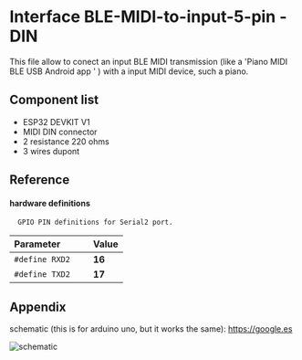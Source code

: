 
# Interface BLE-MIDI-to-input-5-pin -DIN

This file allow to conect an input BLE MIDI transmission (like a 'Piano MIDI BLE USB Android app ' ) with a input MIDI device, such a piano.




## Component list
* ESP32 DEVKIT V1
* MIDI DIN connector
* 2 resistance 220 ohms
* 3 wires dupont 

## Reference

#### hardware definitions

```http
  GPIO PIN definitions for Serial2 port.
```

| Parameter |      | Value                |
| :-------- | :------- | :------------------------- |
| `#define RXD2` | ` ` | **16** |
| `#define TXD2` | ` ` | **17** |
#### 


## Appendix

schematic (this is for arduino uno, but it works the same):
https://google.es

![schematic](https://github.com/joguit/ESP32-BLE-MIDI/edit/master/examples/05-Receive-and-send-to-5-pin-DIN/Arduino-Uno-schematic.png)
